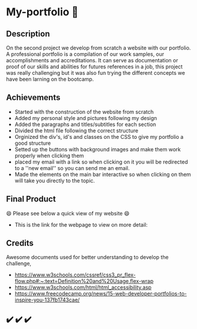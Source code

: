# My-portfolio 💼

## Description

On the second project we develop from scratch a website with our portfolio. A professional portfolio is a compilation of our work samples, our accomplishments and accreditations. It can serve as documentation or proof of our skills and abilities for futures references in a job, this project was really challenging but it was also fun trying the different concepts we have been larning on the bootcamp. 

## Achievements

- Started with the construction of the website from scratch 
- Added my personal style and pictures following my design 
- Added the paragraphs and titles/subtitles for each section
- Divided the html file following the correct structure 
- Orginized the div's, id's and classes on the CSS to give my portfolio a good structure
- Setted up the buttons with background images and make them work properly when clicking them 
- placed my email with a link so when clicking on it you will be redirected to a ''new email'' so you can send me an email.
- Made the elements on the main bar interactive so when clicking on them will take you directly to the topic. 

## Final Product

 
😄 Please see below a quick view of my website 😄 



- This is the link for the webpage to view on more detail: 

## Credits 

Awesome documents used for better understanding to develop the challenge,

- https://www.w3schools.com/cssref/css3_pr_flex-flow.php#:~:text=Definition%20and%20Usage,flex-wrap
- https://www.w3schools.com/html/html_accessibility.asp
- https://www.freecodecamp.org/news/15-web-developer-portfolios-to-inspire-you-137fb1743cae/

## ✔️ ✔️ ✔️
